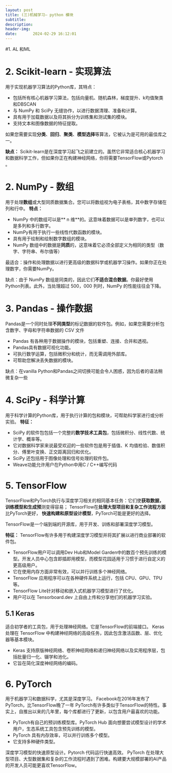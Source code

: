 ```yaml
---
layout: post
title: (三)机械学习— python 模块
subtitle: 
description: 
header-img: 
date:       2024-02-29 16:12:01
---
```


#1.  AL 和ML 

# 2.  Scikit-learn  - 实现算法
用于实现机器学习算法的Python库，其特点：
- 包括所有核心机器学习算法，包括向量机、随机森林，梯度提升、k均值聚类和DBSCAN
- 与 NumPy 和 SciPy 无缝协作，以进行数据清理、准备和计算。
- 具有用于加载数据以及将其拆分为训练集和测试集的模块。
- 支持文本和图像数据的特征提取。

如果您需要实现**分类**、**回归**、**聚类**、**模型选择**等算法，它被认为是可用的最佳库之一。

**缺点：**
Scikit-learn是在深度学习起飞之前建立的。虽然它非常适合核心机器学习和数据科学工作，但如果你正在构建神经网络，你将需要TensorFlow或Pytorch 。 

# 2. NumPy - 数组
用于处理**数组**或大型同质数据集合。您可以将数组视为电子表格，其中数字存储在列和行中。
**特点：**
- NumPy 中的数组可以是** n 维**的。这意味着数据可以是单列数字，也可以是多列和多行数字。
- NumPy有用于执行一些线性代数函数的模块。
- 具有用于绘制和绘制数字数组的模块。
- NumPy 数组中的数据是**同质**的，这意味着它必须全部定义为相同的类型（数字、字符串、布尔值等） 

最适合：操作和处理数据以进行更高级的数据科学或机器学习操作。如果你正在处理数字，你需要NumPy。

缺点：由于 NumPy 数组是同类的，因此它们**不适合混合数据**。你最好使用Python列表。此外，当处理超过 500，000 列时，NumPy 的性能往往会下降。 

# 3. Pandas - 操作数据
Pandas是一个同时处理**不同类型**的标记数据的软件包。例如，如果您需要分析包含数字、字母和字符串数据的 CSV 文件
- Pandas 有各种用于数据操作的模块，包括重塑、连接、合并和透视。
- Pandas具有数据可视化功能。
- 可执行数学运算，包括微积分和统计，而无需调用外部库。
- 可帮助您解决丢失数据的模块。

缺点：在vanilla Python和Pandas之间切换可能会令人困惑，因为后者的语法稍微复杂一些 

# 4. SciPy - 科学计算
用于科学计算的Python库，用于执行计算的包和模块，可帮助科学家进行或分析实验。
**特征：**
- SciPy 的软件包包括一个完整的**数学技术工具包**，包括微积分、线性代数、统计学、概率等。
- 它对数据科学家来说最受欢迎的一些软件包是用于插值、K 均值检验、数值积分、傅里叶变换、正交距离回归和优化。
- SciPy 还包括用于图像处理和信号处理的软件包。
- Weave功能允许用户在Python中用C / C++编写代码

# 5. TensorFlow 
TensorFlow和PyTorch执行与深度学习相关的相同基本任务：它们使**获取数据，训练模型和生成预**测变得容易；
TensorFlow在**处理大型项目和复杂工作流程方面**比PyTorch更好，
**快速构建和原型设计模型**，PyTorch可能是更好的选择。

TensorFlow是一个端到端的开源库，用于开发、训练和部署深度学习模型。

**特征：** TensorFlow有许多用于构建深度学习模型并将其扩展以进行商业部署的软件包。
- TensorFlow用户可以调用Dev Hub和Model Garden中的数百个预先训练的模型。开发人员中心包含即插即用模型，而模型花园适用于习惯于进行自定义的更高级用户。
- 它在使用内存方面非常有效，可以并行训练多个神经网络。
- TensorFlow 应用程序可以在各种硬件系统上运行，包括 CPU、GPU、TPU 等。
- TensorFlow Lite针对移动和嵌入式机器学习模型进行了优化。
- 用户可以在 Tensorboard.dev 上自由上传和分享他们的机器学习实验。

## 5.1  Keras
适合初学者的工具包，用于处理神经网络。它是TensorFlow的前端接口。
Keras 处理在 TensorFlow 中构建神经网络的高级任务，因此包含激活函数、层、优化器等基本模块。
- Keras 支持原版神经网络、卷积神经网络和递归神经网络以及实用程序层，包括批量归一化、辍学和池化。
- 它旨在简化深度神经网络的编码。

# 6. PyTorch
用于机器学习和数据科学，尤其是深度学习。
Facebook在2016年发布了PyTorch，比TensorFlow晚了一年
PyTorch有许多类似于TensorFlow的特性。事实上，自推出以来的几年里，每个库都进行了更新，以包含用户最喜欢的功能。
- PyTorch有自己的预训练模型库。PyTorch Hub 面向想要尝试模型设计的学术用户，生态系统工具包含预先训练的模型。
- PyTorch 具有内存效率，可以并行训练多个模型。
- 它支持多种硬件类型。

深度学习模型的快速原型设计。Pytorch 代码运行快速高效。
PyTorch 在处理大型项目、大型数据集和复杂的工作流程时遇到了困难。构建要大规模部署的AI产品的开发人员可能更喜欢TensorFlow。

